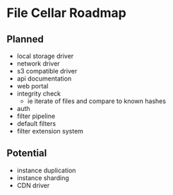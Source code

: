 # File Cellar Roadmap

## Planned

* local storage driver
* network driver
* s3 compatible driver
* api documentation
* web portal
* integrity check
    * ie iterate of files and compare to known hashes
* auth
* filter pipeline
* default filters
* filter extension system

## Potential

* instance duplication
* instance sharding
* CDN driver
